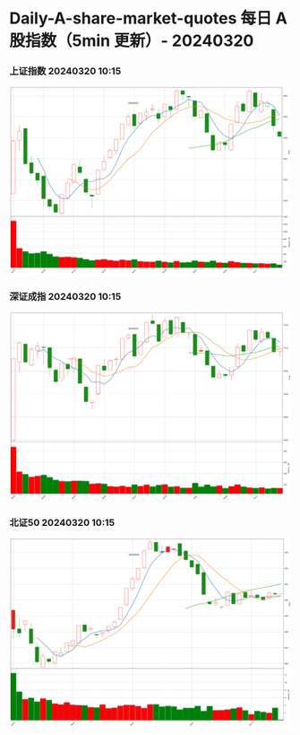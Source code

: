 
# Daily-A-share-market-quotes 每日 A 股指数（5min 更新）- 20240320

### 上证指数 20240320 10:15
![](./fig/2024/3/20240320-sh000001.png)

### 深证成指 20240320 10:15
![](./fig/2024/3/20240320-sz399001.png)

### 北证50 20240320 10:15
![](./fig/2024/3/20240320-bj899050.png)
